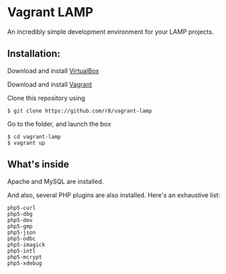 # Vagrant LAMP

An incredibly simple development environment for your LAMP projects.

## Installation:

Download and install [VirtualBox](https://www.virtualbox.org/)

Download and install [Vagrant](http://www.vagrantup.com/)

Clone this repository using

```
$ git clone https://github.com/r8/vagrant-lamp
```

Go to the folder, and launch the box

```
$ cd vagrant-lamp
$ vagrant up
```

## What's inside

Apache and MySQL are installed.

And also, several PHP plugins are also installed. Here's an exhaustive list:

```
php5-curl
php5-dbg
php5-dev
php5-gmp
php5-json
php5-odbc
php5-imagick
php5-intl
php5-mcrypt
php5-xdebug
```
